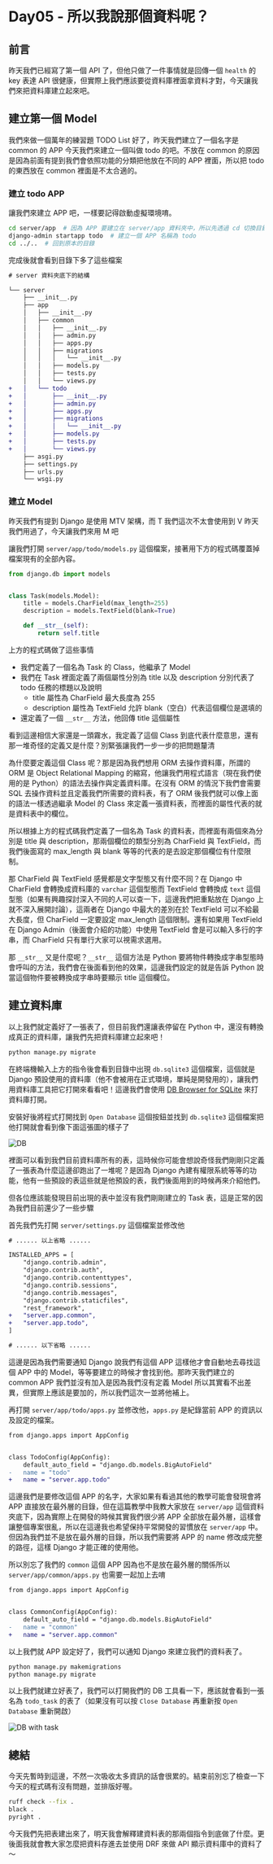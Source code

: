 # Day05 - 所以我說那個資料呢？

## 前言

昨天我們已經寫了第一個 API 了，但他只做了一件事情就是回傳一個 `health` 的 key 表達 API 很健康，但實際上我們應該要從資料庫裡面拿資料才對，今天讓我們來把資料庫建立起來吧。

## 建立第一個 Model

我們來做一個萬年的練習題 TODO List 好了，昨天我們建立了一個名字是 common 的 APP 今天我們來建立一個叫做 todo 的吧。不放在 common 的原因是因為前面有提到我們會依照功能的分類把他放在不同的 APP 裡面，所以把 todo 的東西放在 common 裡面是不太合適的。

### 建立 todo APP

讓我們來建立 APP 吧，一樣要記得啟動虛擬環境唷。

```bash
cd server/app  # 因為 APP 要建立在 server/app 資料夾中，所以先透過 cd 切換目錄
django-admin startapp todo  # 建立一個 APP 名稱為 todo
cd ../..  # 回到原本的目錄
```

完成後就會看到目錄下多了這些檔案

```diff
# server 資料夾底下的結構

└── server
    ├── __init__.py
    ├── app
    │   ├── __init__.py
    │   ├── common
    │   │   ├── __init__.py
    │   │   ├── admin.py
    │   │   ├── apps.py
    │   │   ├── migrations
    │   │   │   └── __init__.py
    │   │   ├── models.py
    │   │   ├── tests.py
    │   │   └── views.py
+   │   └── todo
+   │       ├── __init__.py
+   │       ├── admin.py
+   │       ├── apps.py
+   │       ├── migrations
+   │       │   └── __init__.py
+   │       ├── models.py
+   │       ├── tests.py
+   │       └── views.py
    ├── asgi.py
    ├── settings.py
    ├── urls.py
    └── wsgi.py
```

### 建立 Model

昨天我們有提到 Django 是使用 MTV 架構，而 T 我們這次不太會使用到 V 昨天我們用過了，今天讓我們來用 M 吧

讓我們打開 `server/app/todo/models.py` 這個檔案，接著用下方的程式碼覆蓋掉檔案現有的全部內容。

```python
from django.db import models


class Task(models.Model):
    title = models.CharField(max_length=255)
    description = models.TextField(blank=True)

    def __str__(self):
        return self.title
```

上方的程式碼做了這些事情

- 我們定義了一個名為 Task 的 Class，他繼承了 Model
- 我們在 Task 裡面定義了兩個屬性分別為 title 以及 description 分別代表了 todo 任務的標題以及說明
  - title 屬性為 CharField 最大長度為 255
  - description 屬性為 TextField 允許 blank（空白）代表這個欄位是選填的
- 還定義了一個 `__str__` 方法，他回傳 title 這個屬性

看到這邊相信大家還是一頭霧水，我定義了這個 Class 到底代表什麼意思，還有那一堆奇怪的定義又是什麼？別緊張讓我們一步一步的把問題釐清

為什麼要定義這個 Class 呢？那是因為我們想用 ORM 去操作資料庫，所謂的 ORM 是 Object Relational Mapping 的縮寫，他讓我們用程式語言（現在我們使用的是 Python）的語法去操作與定義資料庫。在沒有 ORM 的情況下我們會需要 SQL 去操作資料並且定義我們所需要的資料表，有了 ORM 後我們就可以像上面的語法一樣透過繼承 Model 的 Class 來定義一張資料表，而裡面的屬性代表的就是資料表中的欄位。

所以根據上方的程式碼我們定義了一個名為 Task 的資料表，而裡面有兩個來為分別是 title 與 description，那兩個欄位的類型分別為 CharField 與 TextField，而我們後面寫的 max_length 與 blank 等等的代表的是去設定那個欄位有什麼限制。

那 CharField 與 TextField 感覺都是文字型態又有什麼不同？在 Django 中 CharField 會轉換成資料庫的 `varchar` 這個型態而 TextField 會轉換成 `text` 這個型態（如果有興趣探討深入不同的人可以查一下，這邊我們把重點放在 Django 上就不深入展開討論），這兩者在 Django 中最大的差別在於 TextField 可以不給最大長度，但 CharField 一定要設定 max_length 這個限制。還有如果用 TextField 在 Django Admin（後面會介紹的功能）中使用 TextField 會是可以輸入多行的字串，而 CharField 只有單行大家可以視需求選用。

那 `__str__` 又是什麼呢？`__str__` 這個方法是 Python 要將物件轉換成字串型態時會呼叫的方法，我們會在後面看到他的效果，這邊我們設定的就是告訴 Python 說當這個物件要被轉換成字串時要顯示 title 這個欄位。

## 建立資料庫

以上我們就定義好了一張表了，但目前我們還讓表停留在 Python 中，還沒有轉換成真正的資料庫，讓我們先把資料庫建立起來吧！

```bash
python manage.py migrate
```

在終端機輸入上方的指令後會看到目錄中出現 `db.sqlite3` 這個檔案，這個就是 Django 預設使用的資料庫（他不會被用在正式環境，單純是開發用的），讓我們用資料庫工具把它打開來看看吧！這邊我們會使用 [DB Browser for SQLite](https://sqlitebrowser.org/) 來打資料庫打開。

安裝好後將程式打開找到 `Open Database` 這個按鈕並找到 `db.sqlite3` 這個檔案把他打開就會看到像下面這張圖的樣子了

![DB](./images/D05_db.png)

裡面可以看到我們目前資料庫所有的表，這時候你可能會想說奇怪我們剛剛只定義了一張表為什麼這邊卻跑出了一堆呢？是因為 Django 內建有權限系統等等的功能，他有一些預設的表這些就是他預設的表，我們後面用到的時候再來介紹他們。

但各位應該能發現目前出現的表中並沒有我們剛剛建立的 Task 表，這是正常的因為我們目前還少了一些步驟

首先我們先打開 `server/settings.py` 這個檔案並修改他

```diff
# ...... 以上省略 ......

INSTALLED_APPS = [
    "django.contrib.admin",
    "django.contrib.auth",
    "django.contrib.contenttypes",
    "django.contrib.sessions",
    "django.contrib.messages",
    "django.contrib.staticfiles",
    "rest_framework",
+   "server.app.common",
+   "server.app.todo",
]

# ...... 以下省略 ......
```

這邊是因為我們需要通知 Django 說我們有這個 APP 這樣他才會自動地去尋找這個 APP 中的 Model，等等要建立的時候才會找到他。那昨天我們建立的 common APP 我們並沒有加入是因為我們沒有定義 Model 所以其實看不出差異，但實際上應該是要加的，所以我們這次一並將他補上。

再打開 `server/app/todo/apps.py` 並修改他，`apps.py` 是紀錄當前 APP 的資訊以及設定的檔案。

```diff
from django.apps import AppConfig


class TodoConfig(AppConfig):
    default_auto_field = "django.db.models.BigAutoField"
-   name = "todo"
+   name = "server.app.todo"
```

這邊我們是要修改這個 APP 的名字，大家如果有看過其他的教學可能會發現會將 APP 直接放在最外層的目錄，但在這篇教學中我教大家放在 `server/app` 這個資料夾底下，因為實際上在開發的時候其實我們很少將 APP 全部放在最外層，這樣會讓整個專案很亂，所以在這邊我也希望保持平常開發的習慣放在 `server/app` 中。但因為我們並不是放在最外層的目錄，所以我們需要將 APP 的 name 修改成完整的路徑，這樣 Django 才能正確的使用他。

所以別忘了我們的 `common` 這個 APP 因為也不是放在最外層的關係所以 `server/app/common/apps.py` 也需要一起加上去唷

```diff
from django.apps import AppConfig


class CommonConfig(AppConfig):
    default_auto_field = "django.db.models.BigAutoField"
-   name = "common"
+   name = "server.app.common"
```

以上我們就 APP 設定好了，我們可以通知 Django 來建立我們的資料表了。

```bash
python manage.py makemigrations
python manage.py migrate
```

以上我們就建立好表了，我們可以打開我們的 DB 工具看一下，應該就會看到一張名為 `todo_task` 的表了（如果沒有可以按 `Close Database` 再重新按 `Open Database` 重新開啟）

![DB with task](./images/D05_db_with_task.png)

## 總結

今天先暫時到這邊，不然一次吸收太多資訊的話會很累的。結束前別忘了檢查一下今天的程式碼有沒有問題，並排版好喔。

```bash
ruff check --fix .
black .
pyright .
```

今天我們先把表建出來了，明天我會解釋建資料表的那兩個指令到底做了什麼。更後面我就會教大家怎麼把資料存進去並使用 DRF 來做 API 顯示資料庫中的資料了～
